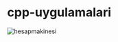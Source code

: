 # cpp-uygulamalari
![hesapmakinesi](https://user-images.githubusercontent.com/94807052/195922982-948e0c39-eb99-495e-a77c-d99f516afff6.jpeg)
